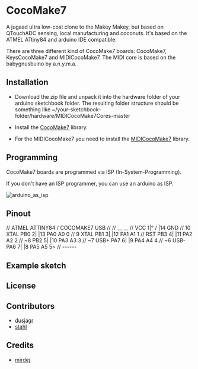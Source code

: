 # CocoMake7
A jugaad ultra low-cost clone to the Makey Makey, but based on QTouchADC sensing, local manufacturing and coconuts.
It's based on the ATMEL ATtiny84 and arduino IDE compatible.

There are three different kind of CocoMake7 boards: CocoMake7, KeysCocoMake7 and MIDICocoMake7. The MIDI core is based on the babygnusbuino by a.n.y.m.a.

## Installation

* Download the zip file and unpack it into the hardware folder of your arduino sketchbook folder. The resulting folder structure should be something like ~/your-sketchbook-folder/hardware/MIDICocoMake7Cores-master

* Install the [CocoMake7](https://github.com/CocoMake7/CocoMake7) library.

* For the MIDICocoMake7 you need to install the [MIDICocoMake7](https://github.com/CocoMake7/MIDICocoMake7) library.


## Programming

CocoMake7 boards are programmed via ISP (In-System-Programming).

If you don't have an ISP programmer, you can use an arduino as ISP.

![arduino_as_isp](/../documentation/documentation/Programming-attiny44-attiny84-with-arduino-uno.png?raw=true "arduino_as_isp")

## Pinout

// ATMEL ATTINY84 / COCOMAKE7 USB
//
//                   __  __
//            VCC  1|° \/  |14  GND
//   10  XTAL PB0  2|      |13  PA0  A0  0
//    9  XTAL PB1  3|      |12  PA1  A1  1
//       RST  PB3  4|      |11  PA2  A2  2
//   ~8       PB2  5|      |10  PA3  A3  3
//   ~7  USB+ PA7  6|      |9   PA4  A4  4
//   ~6  USB- PA6  7|      |8   PA5  A5  5~
//                   ------

## Example sketch


## License



## Contributors

* [dusjagr](https://github.com/dusjagr)
* [stahl](https://github.com/stahlnow)

## Credits

* [mirdej](https://github.com/mirdej)
